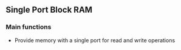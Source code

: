 ## Single Port Block RAM

### Main functions
- Provide memory with a single port for read and write operations
